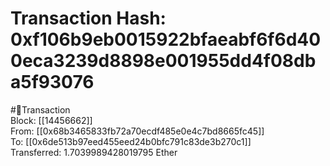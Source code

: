 
Transaction Hash: 0xf106b9eb0015922bfaeabf6f6d400eca3239d8898e001955dd4f08dba5f93076
====================================================================================
  
#💸Transaction  
Block: [[14456662]]  
From: [[0x68b3465833fb72a70ecdf485e0e4c7bd8665fc45]]  
To: [[0x6de513b97eed455eed24b0bfc791c83de3b270c1]]  
Transferred: 1.7039989428019795 Ether